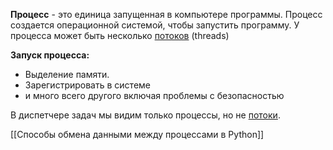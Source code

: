 **Процесс** - это единица запущенная в компьютере программы. Процесс создается операционной системой, чтобы запустить программу. У процесса может быть несколько [потоков](Поток.md) (threads)

**Запуск процесса:**
- Выделение памяти.
- Зарегистрировать в системе 
- и много всего другого включая проблемы с безопасностью


В диспетчере задач мы видим только процессы, но не [потоки](Поток.md).

[[Способы обмена данными между процессами в Python]]
